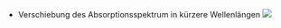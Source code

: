 - Verschiebung des Absorptionsspektrum in kürzere Wellenlängen 
![](Pasted%20image%2020241024084448.png)
